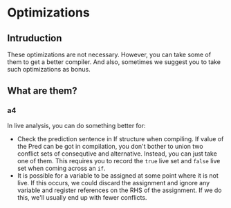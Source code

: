 # Optimizations

## Intruduction

These optimizations are not necessary. However, you can take some of them to get a better compiler. And also, sometimes we suggest you to take such optimizations as bonus.

## What are them?

### a4

In live analysis, you can do something better for:
- Check the prediction sentence in If structure when compiling. If value of the Pred can be got in compilation, you don't bother to union two conflict sets of consequtive and alternative. Instead, you can just take one of them. This requires you to record the `true` live set and `false` live set when coming across an `if`.
- It is possible for a variable to be assigned at some point where it is not live. If this occurs, we could discard the assignment and ignore any variable and register references on the RHS of the assignment. If we do this, we'll usually end up with fewer conflicts.
